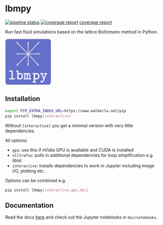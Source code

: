 lbmpy
=====

[![pipeline status](https://i10git.cs.fau.de/pycodegen/lbmpy/badges/master/pipeline.svg)](https://i10git.cs.fau.de/pycodegen/lbmpy/commits/master)
[![coverage report](https://i10git.cs.fau.de/pycodegen/lbmpy/badges/master/coverage.svg)](https://i10git.cs.fau.de/pycodegen/lbmpy/commits/master)
[coverage report](http://pycodegen.pages.walberla.net/lbmpy/coverage_report)


Run fast fluid simulations based on the lattice Boltzmann method in Python.

![alt text](doc/img/logo.png)


Installation
------------

```bash
export PIP_EXTRA_INDEX_URL=https://www.walberla.net/pip
pip install lbmpy[interactive]
```


Without `[interactive]` you get a minimal version with very little dependencies.

All options:
-  `gpu`: use this if nVidia GPU is available and CUDA is installed
- `alltrafos`: pulls in additional dependencies for loop simplification e.g. libisl
- `interactive`: installs dependencies to work in Jupyter including image I/O, plotting etc.

Options can be combined e.g.
```bash
pip install lbmpy[interactive,gpu,doc]
```


Documentation
-------------

Read the docs [here](http://pycodegen.pages.walberla.net/lbmpy) and
check out the Jupyter notebooks in `doc/notebooks`.
